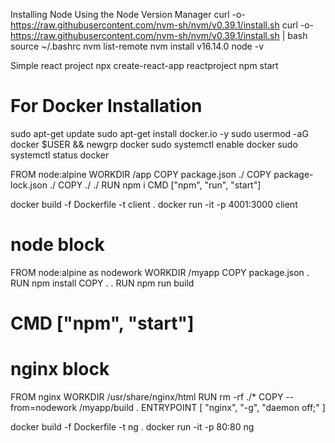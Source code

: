 Installing Node Using the Node Version Manager
	curl -o- https://raw.githubusercontent.com/nvm-sh/nvm/v0.39.1/install.sh
curl -o- https://raw.githubusercontent.com/nvm-sh/nvm/v0.39.1/install.sh | bash
source ~/.bashrc
nvm list-remote
nvm install v16.14.0
node -v

Simple react project
	npx create-react-app reactproject
	npm start
# For Docker Installation
sudo apt-get update
sudo apt-get install docker.io -y
sudo usermod -aG docker $USER && newgrp docker
sudo systemctl enable docker
sudo systemctl status docker

FROM node:alpine
WORKDIR /app
COPY package.json ./
COPY package-lock.json ./
COPY ./ ./
RUN npm i
CMD ["npm", "run", "start"]


docker build -f Dockerfile -t client .
docker run -it -p 4001:3000 client

# node block

FROM node:alpine as nodework 
WORKDIR /myapp
COPY package.json .
RUN npm install
COPY . .
RUN npm run build
# CMD ["npm", "start"]


# nginx block

FROM nginx
WORKDIR /usr/share/nginx/html
RUN rm -rf ./*
COPY --from=nodework /myapp/build .
ENTRYPOINT [ "nginx", "-g", "daemon off;" ]

docker build -f Dockerfile -t ng .
docker run -it -p 80:80 ng

